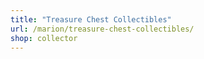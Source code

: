 ```yaml
---
title: "Treasure Chest Collectibles"
url: /marion/treasure-chest-collectibles/
shop: collector
---
```

